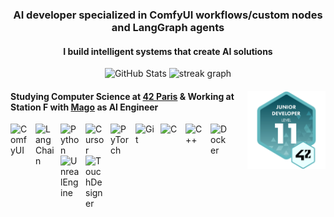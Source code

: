 <h3 align="center">AI developer specialized in ComfyUI workflows/custom nodes and LangGraph agents</h3>
<h4 align="center">I build intelligent systems that create AI solutions</h4>
<div align="center">
  <img src="https://github-readme-stats.vercel.app/api?username=yvann-ba&show_icons=true&title_color=ffc857&icon_color=8ac926&text_color=daf7dc&bg_color=151515&hide=issues&count_private=true&include_all_commits=true" alt="GitHub Stats" width="410px" >
  <img src="https://github-readme-stats.vercel.app/api/top-langs/?username=apoorvtyagi&layout=compact&text_color=daf7dc&bg_color=151515&hide=css,html,php" height="150" alt="streak graph" />

</div>
<div align="center">
  <img align="right" height="125" src="https://github.com/42data/badges/blob/main/level/level11.png?raw=true" />
  <h4 align="left">Studying Computer Science at <a href="https://42.fr/">42 Paris</a> & Working at Station F with <a href="https://www.mago.studio/">Mago</a> as AI Engineer</h4>
</div>
<div align="left">
  <img align="left" alt="ComfyUI" width="30px" style="padding-right:10px;" src="https://github.com/user-attachments/assets/f60fc411-ca71-4fc9-98cd-24024825d6e2" />
  <img align="left" alt="LangChain" width="30px" style="padding-right:10px;" src="https://github.com/user-attachments/assets/ea9a77cb-a0c4-4899-b1bb-2d4b64c6a44b" />
  <img align="left" alt="Python" width="30px" style="padding-right:10px;" src="https://cdn.jsdelivr.net/gh/devicons/devicon/icons/python/python-original.svg" />
  <img align="left" alt="Cursor" width="30px" style="padding-right:10px;" src="https://github.com/user-attachments/assets/8262f678-527f-43dc-ab4d-de8f42b63d31" />
  <img align="left" alt="PyTorch" width="30px" style="padding-right:10px;" src="https://github.com/user-attachments/assets/bd2b8d0a-4e14-4774-964a-a07c7678ec30" />
  <img align="left" alt="Git" width="30px" style="padding-right:10px;" src="https://cdn.jsdelivr.net/gh/devicons/devicon/icons/git/git-original.svg" />
  <img align="left" alt="C" width="30px" style="padding-right:10px;" src="https://cdn.jsdelivr.net/gh/devicons/devicon/icons/c/c-original.svg" />
  <img align="left" alt="C++" width="30px" style="padding-right:10px;" src="https://cdn.jsdelivr.net/gh/devicons/devicon/icons/cplusplus/cplusplus-original.svg" />
  <img align="left" alt="Docker" width="30px" style="padding-right:10px;" src="https://cdn.jsdelivr.net/gh/devicons/devicon/icons/docker/docker-original.svg" />
  <img align="left" alt="UnrealEngine" width="30px" style="padding-right:10px;" src="https://github.com/user-attachments/assets/0f52d8b7-11ff-4b21-b1b5-c4ea511852d6" />
  <img align="left" alt="TouchDesigner" width="30px" style="padding-right:10px;" src="https://github.com/user-attachments/assets/f22873a4-cf37-41df-b23b-cd256aef3ef5" />
</div>
